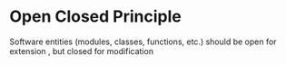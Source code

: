 # Open Closed Principle
Software entities (modules, classes, functions, etc.) should be open for extension , but closed for modification